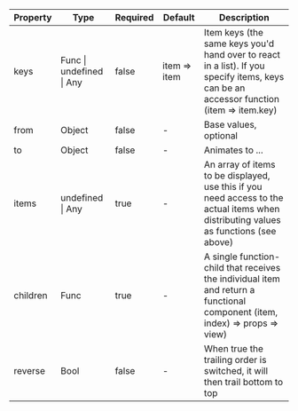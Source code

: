 | Property | Type                     | Required | Default      | Description                                                                                                                             |
|----------|--------------------------|----------|--------------|-----------------------------------------------------------------------------------------------------------------------------------------|
| keys     | Func \| undefined \| Any | false    | item => item | Item keys (the same keys you'd hand over to react in a list). If you specify items, keys can be an accessor function (item => item.key) |
| from     | Object                   | false    | -            | Base values, optional                                                                                                                   |
| to       | Object                   | false    | -            | Animates to ...                                                                                                                         |
| items    | undefined \| Any         | true     | -            | An array of items to be displayed, use this if you need access to the actual items when distributing values as functions (see above)    |
| children | Func                     | true     | -            | A single function-child that receives the individual item and return a functional component (item, index) => props => view)             |
| reverse  | Bool                     | false    | -            | When true the trailing order is switched, it will then trail bottom to top                                                              |